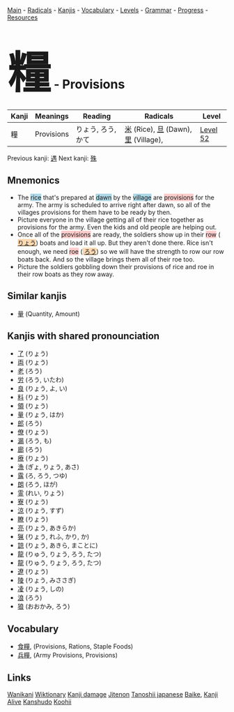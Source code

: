 <style> bigfont {font-size: 100px}</style>
[Main](../README.md) -
[Radicals](../radicals.md) -
[Kanjis](../kanjis.md) -
[Vocabulary](../vocabulary.md) -
[Levels](../levels.md) -
[Grammar](../grammar.md) - 
[Progress](../progress.md) -
[Resources](../resources.md)
# <bigfont> 糧</bigfont> - Provisions 

| Kanji | Meanings | Reading | Radicals | Level |
| --- | --- | --- | --- | --- |
| 糧 | Provisions | りょう, ろう, かて | [米](../radicals/米.md) (Rice), [旦](../radicals/旦.md) (Dawn), [里](../radicals/里.md) (Village),  | [Level 52](../levels/wk_level52.md) |

Previous kanji: [遇](遇.md) Next kanji: [殊](殊.md) 

## Mnemonics
 * The <span style="background-color:#ADD8E6"> rice</span> that's prepared at <span style="background-color:#ADD8E6"> dawn</span> by the <span style="background-color:#ADD8E6"> village</span> are <span style="background-color:#ffcccb"> provisions</span> for the army. The army is scheduled to arrive right after dawn, so all of the villages provisions for them have to be ready by then.
* Picture everyone in the village getting all of their rice together as provisions for the army. Even the kids and old people are helping out.
* Once all of the <span style="background-color:#ffcccb"> provisions</span> are ready, the soldiers show up in their <span style="background-color:#ffcccb"> row</span> (<span style="background-color:#fed8b1"> [りょう](https://jisho.org/search/りょう)</span>) boats and load it all up. But they aren't done there. Rice isn't enough, we need <span style="background-color:#ffcccb"> roe</span> (<span style="background-color:#fed8b1"> [ろう](https://jisho.org/search/ろう)</span>) so we will have the strength to row our row boats back. And so the village brings them all of their roe too.
* Picture the soldiers gobbling down their provisions of rice and roe in their row boats as they row away.


## Similar kanjis
 * [量](量.md) (Quantity, Amount)



## Kanjis with shared pronounciation
 * [了](了.md) (りょう)
* [両](両.md) (りょう)
* [老](老.md) (ろう)
* [労](労.md) (ろう, いたわ)
* [良](良.md) (りょう, よ, い)
* [料](料.md) (りょう)
* [領](領.md) (りょう)
* [量](量.md) (りょう, はか)
* [郎](郎.md) (ろう)
* [僚](僚.md) (りょう)
* [漏](漏.md) (ろう, も)
* [廊](廊.md) (ろう)
* [療](療.md) (りょう)
* [漁](漁.md) (ぎょ, りょう, あさ)
* [露](露.md) (ろ, ろう, つゆ)
* [朗](朗.md) (ろう, ほが)
* [霊](霊.md) (れい, りょう)
* [寮](寮.md) (りょう)
* [涼](涼.md) (りょう, すず)
* [瞭](瞭.md) (りょう)
* [亮](亮.md) (りょう, あきらか)
* [猟](猟.md) (りょう, れふ, かり, か)
* [諒](諒.md) (りょう, あきら, まことに)
* [龍](龍.md) (りゅう, りょう, ろう, たつ)
* [龍](龍.md) (りゅう, りょう, ろう, たつ)
* [遼](遼.md) (りょう)
* [陵](陵.md) (りょう, みささぎ)
* [凌](凌.md) (りょう, しの)
* [浪](浪.md) (ろう)
* [狼](狼.md) (おおかみ, ろう)



## Vocabulary
 * [食糧](../vocabulary/糧.md), (Provisions, Rations, Staple Foods)
* [兵糧](../vocabulary/糧.md), (Army Provisions, Provisions)




## Links 


[Wanikani](https://www.wanikani.com/kanji/糧)
[Wiktionary](https://en.wiktionary.org/wiki/糧)
[Kanji damage](http://www.kanjidamage.com/kanji/search?utf8=✓&q=糧)
[Jitenon](https://jitenon.com/kanji/糧)
[Tanoshii japanese](https://www.tanoshiijapanese.com/dictionary/kanji.cfm?k=糧)
[Baike](https://baike.baidu.com/item/糧),
[Kanji Alive](https://app.kanjialive.com/糧)
[Kanshudo](https://www.kanshudo.com/searchmn?q=糧)
[Koohii](https://kanji.koohii.com/study/kanji/糧)
